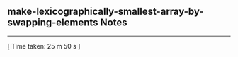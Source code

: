<h2>make-lexicographically-smallest-array-by-swapping-elements Notes</h2><hr>[ Time taken: 25 m 50 s ]